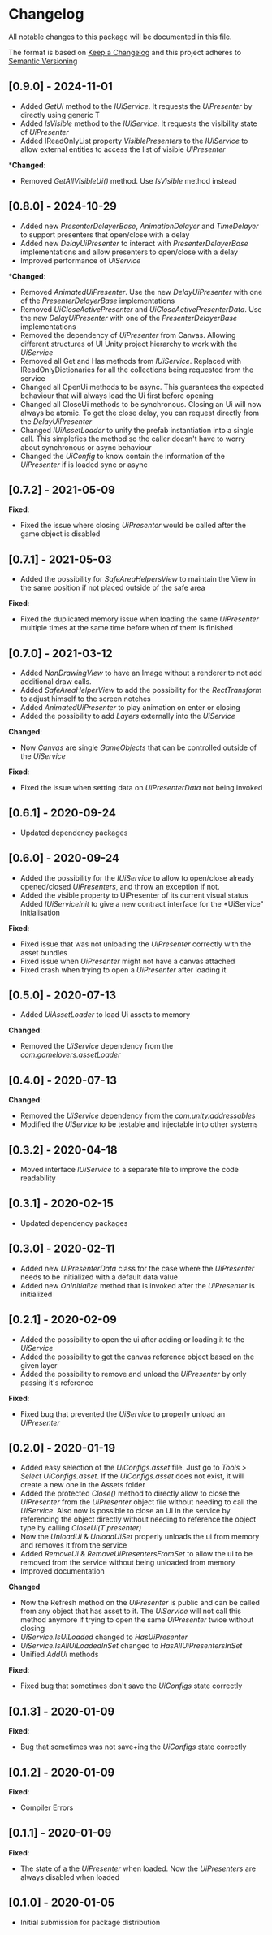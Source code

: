 # Changelog
All notable changes to this package will be documented in this file.

The format is based on [Keep a Changelog](http://keepachangelog.com/en/1.0.0/)
and this project adheres to [Semantic Versioning](http://semver.org/spec/v2.0.0.html)


## [0.9.0] - 2024-11-01

- Added *GetUi<T>* method to the *IUiService*. It requests the *UiPresenter* by directly using generic T
- Added *IsVisible<T>* method to the *IUiService*. It requests the visibility state of *UiPresenter*
- Added IReadOnlyList property *VisiblePresenters* to the *IUiService* to allow external entities to access the list of visible *UiPresenter*

***Changed**:
- Removed *GetAllVisibleUi()* method. Use *IsVisible<T>* method instead

## [0.8.0] - 2024-10-29

- Added new *PresenterDelayerBase*, *AnimationDelayer* and *TimeDelayer* to support presenters that open/close with a delay
- Added new *DelayUiPresenter* to interact with *PresenterDelayerBase* implementations and allow presenters to open/close with a delay
- Improved performance of *UiService*

***Changed**:
- Removed *AnimatedUiPresenter*. Use the new *DelayUiPresenter* with one of the *PresenterDelayerBase* implementations
- Removed *UiCloseActivePresenter*  and *UiCloseActivePresenterData*. Use the new *DelayUiPresenter* with one of the *PresenterDelayerBase* implementations
- Removed the dependency of *UiPresenter* from Canvas. Allowing different structures of UI Unity project hierarchy to work with the *UiService*
- Removed all Get and Has methods from *IUiService*. Replaced with IReadOnlyDictionaries for all the collections being requested from the service
- Changed all OpenUi methods to be async. This guarantees the expected behaviour that will always load the Ui first before opening
- Changed all CloseUi methods to be synchronous. Closing an Ui will now always be atomic. To get the close delay, you can request directly from the *DelayUiPresenter*
- Changed *IUiAssetLoader* to unify the prefab instantiation into a single call. This simplefies the method so the caller doesn't have to worry about synchronous or async behaviour
- Changed the *UiConfig* to know contain the information of the *UiPresenter* if is loaded sync or async

## [0.7.2] - 2021-05-09

**Fixed**:
- Fixed the issue where closing *UiPresenter* would be called after the game object is disabled

## [0.7.1] - 2021-05-03

- Added the possibility for *SafeAreaHelpersView* to maintain the View in the same position if not placed outside of the safe area

**Fixed**:
- Fixed the duplicated memory issue when loading the same *UiPresenter* multiple times at the same time before when of them is finished

## [0.7.0] - 2021-03-12

- Added *NonDrawingView* to have an Image without a renderer to not add additional draw calls.
- Added *SafeAreaHelperView* to add the possibility for the *RectTransform* to adjust himself to the screen notches
- Added *AnimatedUiPresenter* to play animation on enter or closing
- Added the possibility to add *Layers* externally into the *UiService*
  
**Changed**:
- Now *Canvas* are single *GameObjects* that can be controlled outside of the *UiService*

**Fixed**:
- Fixed the issue when setting data on *UiPresenterData* not being invoked

## [0.6.1] - 2020-09-24

- Updated dependency packages

## [0.6.0] - 2020-09-24

- Added the possibility for the *IUiService* to allow to open/close already opened/closed *UiPresenters*, and throw an exception if not. 
- Added the visible property to UiPresenter of its current visual status Added *IUiServiceInit* to give a new contract interface for the *UiService" initialisation

**Fixed**:
- Fixed issue that was not unloading the *UiPresenter* correctly with the asset bundles
- Fixed issue when *UiPresenter* might not have a canvas attached
- Fixed crash when trying to open a *UiPresenter* after loading it

## [0.5.0] - 2020-07-13

- Added *UiAssetLoader* to load Ui assets to memory

**Changed**:
- Removed the *UiService* dependency from the *com.gamelovers.assetLoader*

## [0.4.0] - 2020-07-13

**Changed**:
- Removed the *UiService* dependency from the *com.unity.addressables*
- Modified the *UiService* to be testable and injectable into other systems

## [0.3.2] - 2020-04-18

- Moved interface *IUiService* to a separate file to improve the code readability

## [0.3.1] - 2020-02-15

- Updated dependency packages

## [0.3.0] - 2020-02-11

- Added new *UiPresenterData* class for the case where the *UiPresenter* needs to be initialized with a default data value
- Added new *OnInitialize* method that is invoked after the *UiPresenter* is initialized

## [0.2.1] - 2020-02-09

- Added the possibility to open the ui after adding or loading it to the *UiService*
- Added the possibility to get the canvas reference object based on the given layer
- Added the possibility to remove and unload the *UiPresenter* by only passing it's reference

**Fixed**:
- Fixed bug that prevented the *UiService* to properly unload an *UiPresenter*

## [0.2.0] - 2020-01-19

- Added easy selection of the *UiConfigs.asset* file. Just go to *Tools > Select UiConfigs.asset*. If the *UiConfigs.asset* does not exist, it will create a new one in the Assets folder
- Added the protected *Close()* method to directly allow to close the *UiPresenter* from the *UiPresenter* object file without needing to call the *UiService*. Also now is possible to close an Ui in the service by referencing the object directly without needing to reference the object type by calling *CloseUi<T>(T presenter)*
- Now the *UnloadUi* & *UnloadUiSet* properly unloads the ui from memory and removes it from the service
- Added *RemoveUi* & *RemoveUiPresentersFromSet* to allow the ui to be removed from the service without being unloaded from memory
- Improved documentation

**Changed**
- Now the Refresh method on the *UiPresenter* is public and can be called from any object that has asset to it. The *UiService* will not call this method anymore if trying to open the same *UiPresenter* twice without closing
- *UiService.IsUiLoaded* changed to *HasUiPresenter*
- *UiService.IsAllUiLoadedInSet* changed to *HasAllUiPresentersInSet*
- Unified *AddUi* methods

**Fixed**:
- Fixed bug that sometimes don't save the *UiConfigs* state correctly

## [0.1.3] - 2020-01-09

**Fixed**:
- Bug that sometimes was not save+ing the *UiConfigs* state correctly

## [0.1.2] - 2020-01-09

**Fixed**:
- Compiler Errors

## [0.1.1] - 2020-01-09

**Fixed**:
- The state of a the *UiPresenter* when loaded. Now the *UiPresenters* are always disabled when loaded

## [0.1.0] - 2020-01-05

- Initial submission for package distribution
